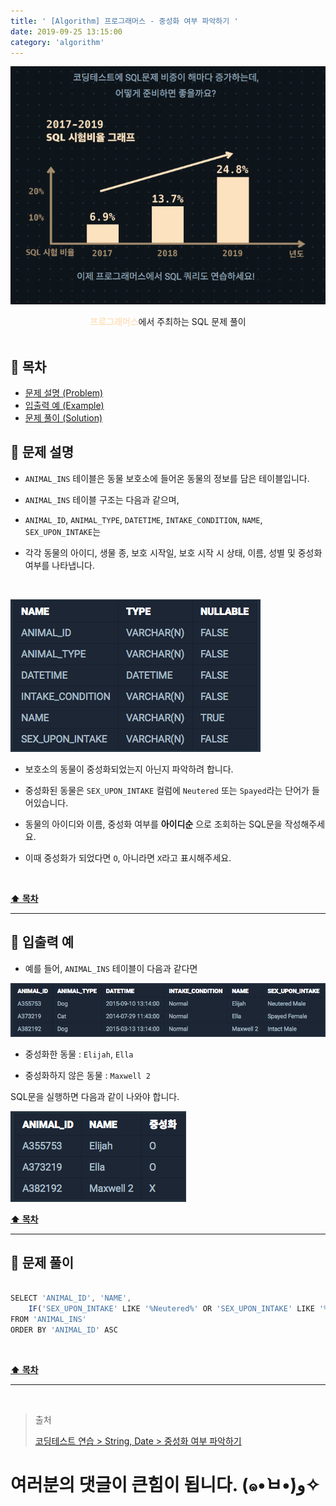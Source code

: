 ```yaml
---
title: ' [Algorithm] 프로그래머스 - 중성화 여부 파악하기 '
date: 2019-09-25 13:15:00
category: 'algorithm'
---
```


![](../../images/sql/logo.png)

<center><strong style="color:#FDE2BF">프로그래머스</strong>에서 주최하는 SQL 문제 풀이</center>

<br />

## **💎 목차**
  * [문제 설명 (Problem)](#-문제-설명)
  * [입출력 예 (Example)](#-입출력-예)
  * [문제 풀이 (Solution)](#-문제-풀이)

## **📕 문제 설명**

- `ANIMAL_INS` 테이블은 동물 보호소에 들어온 동물의 정보를 담은 테이블입니다.

- `ANIMAL_INS` 테이블 구조는 다음과 같으며,

- `ANIMAL_ID`, `ANIMAL_TYPE`, `DATETIME`, `INTAKE_CONDITION`, `NAME`, `SEX_UPON_INTAKE`는

- 각각 동물의 아이디, 생물 종, 보호 시작일, 보호 시작 시 상태, 이름, 성별 및 중성화 여부를 나타냅니다.

<br />

![](../../images/sql/table.1.png)
<br />

- 보호소의 동물이 중성화되었는지 아닌지 파악하려 합니다.

- 중성화된 동물은 `SEX_UPON_INTAKE` 컬럼에 `Neutered` 또는 `Spayed`라는 단어가 들어있습니다.

- 동물의 아이디와 이름, 중성화 여부를 __아이디순__ 으로 조회하는 SQL문을 작성해주세요.

- 이때 중성화가 되었다면 `O`, 아니라면 `X`라고 표시해주세요.

<br />

**[⬆ 목차](#-목차)**

---

## **📙 입출력 예**

- 예를 들어, `ANIMAL_INS` 테이블이 다음과 같다면

![](../../images/sql/string,date/3-1.example.png)
<br />

- 중성화한 동물 : `Elijah`, `Ella`

- 중성화하지 않은 동물 : `Maxwell 2`

SQL문을 실행하면 다음과 같이 나와야 합니다.

![](../../images/sql/string,date/3-2.example.png)
<br />

**[⬆ 목차](#-목차)**

---

## **📘 문제 풀이**

```js

SELECT 'ANIMAL_ID', 'NAME', 
    IF('SEX_UPON_INTAKE' LIKE '%Neutered%' OR 'SEX_UPON_INTAKE' LIKE '%Spayed%', 'O', 'X') AS '중성화'
FROM 'ANIMAL_INS'
ORDER BY 'ANIMAL_ID' ASC

```

<br />

**[⬆ 목차](#-목차)**

---

<br />

> 출처
>
> <a href="https://programmers.co.kr/learn/courses/30/lessons/59409" target="_blank">코딩테스트 연습 > String, Date > 중성화 여부 파악하기</a>

# 여러분의 댓글이 큰힘이 됩니다. (๑•̀ㅂ•́)و✧
